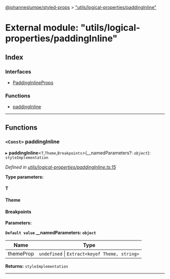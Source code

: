 [@johanneslumpe/styled-props](../README.md) > ["utils/logical-properties/paddingInline"](../modules/_utils_logical_properties_paddinginline_.md)

# External module: "utils/logical-properties/paddingInline"

## Index

### Interfaces

* [PaddingInlineProps](../interfaces/_utils_logical_properties_paddinginline_.paddinginlineprops.md)

### Functions

* [paddingInline](_utils_logical_properties_paddinginline_.md#paddinginline)

---

## Functions

<a id="paddinginline"></a>

### `<Const>` paddingInline

▸ **paddingInline**<`T`,`Theme`,`Breakpoints`>(__namedParameters?: *`object`*): `styleImplementation`

*Defined in [utils/logical-properties/paddingInline.ts:15](https://github.com/johanneslumpe/styled-props/blob/8e709f1/src/utils/logical-properties/paddingInline.ts#L15)*

**Type parameters:**

#### T 
#### Theme 
#### Breakpoints 
**Parameters:**

**`Default value` __namedParameters: `object`**

| Name | Type |
| ------ | ------ |
| themeProp | `undefined` \| `Extract<keyof Theme, string>` |

**Returns:** `styleImplementation`

___

